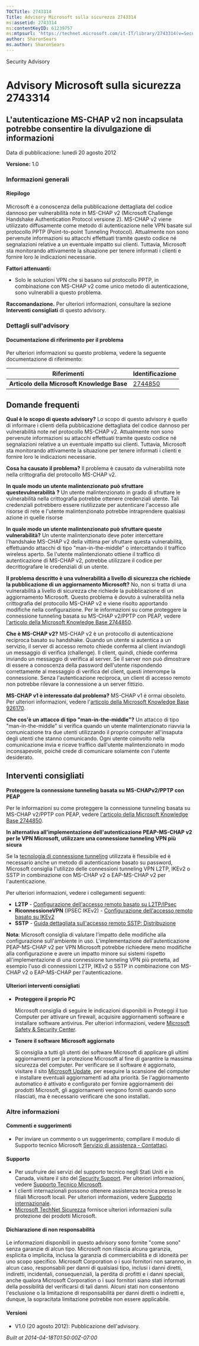 ```yaml
---
TOCTitle: 2743314
Title: Advisory Microsoft sulla sicurezza 2743314
ms:assetid: 2743314
ms:contentKeyID: 61239757
ms:mtpsurl: 'https://technet.microsoft.com/it-IT/library/2743314(v=Security.10)'
author: SharonSears
ms.author: SharonSears
---
```


Security Advisory

Advisory Microsoft sulla sicurezza 2743314
==========================================

L'autenticazione MS-CHAP v2 non incapsulata potrebbe consentire la divulgazione di informazioni
-----------------------------------------------------------------------------------------------

Data di pubblicazione: lunedì 20 agosto 2012

**Versione:** 1.0

### Informazioni generali

#### Riepilogo

Microsoft è a conoscenza della pubblicazione dettagliata del codice dannoso per vulnerabilità note in MS-CHAP v2 (Microsoft Challenge Handshake Authentication Protocol versione 2). MS-CHAP v2 viene utilizzato diffusamente come metodo di autenticazione nelle VPN basate sul protocollo PPTP (Point-to-point Tunneling Protocol). Attualmente non sono pervenute informazioni su attacchi effettuati tramite questo codice né segnalazioni relative a un eventuale impatto sui clienti. Tuttavia, Microsoft sta monitorando attivamente la situazione per tenere informati i clienti e fornire loro le indicazioni necessarie.

**Fattori attenuanti:**

-   Solo le soluzioni VPN che si basano sul protocollo PPTP, in combinazione con MS-CHAP v2 come unico metodo di autenticazione, sono vulnerabili a questo problema.

**Raccomandazione.** Per ulteriori informazioni, consultare la sezione **Interventi consigliati** di questo advisory.

### Dettagli sull'advisory

#### Documentazione di riferimento per il problema

Per ulteriori informazioni su questo problema, vedere la seguente documentazione di riferimento:

| Riferimenti                                 | Identificazione                                    |
|---------------------------------------------|----------------------------------------------------|
| **Articolo della Microsoft Knowledge Base** | [2744850](http://support.microsoft.com/kb/2744850) |

Domande frequenti
-----------------

<span></span>
**Qual è lo scopo di questo advisory?**
Lo scopo di questo advisory è quello di informare i clienti della pubblicazione dettagliata del codice dannoso per vulnerabilità note nel protocollo MS-CHAP v2. Attualmente non sono pervenute informazioni su attacchi effettuati tramite questo codice né segnalazioni relative a un eventuale impatto sui clienti. Tuttavia, Microsoft sta monitorando attivamente la situazione per tenere informati i clienti e fornire loro le indicazioni necessarie.

**Cosa ha causato il problema?**
Il problema è causato da vulnerabilità note nella crittografia del protocollo MS-CHAP v2.

**In quale modo un utente malintenzionato** **può sfruttare questevulnerabilità** **?**
Un utente malintenzionato in grado di sfruttare le vulnerabilità nella crittografia potrebbe ottenere credenziali utente. Tali credenziali potrebbero essere riutilizzate per autenticare l'accesso alle risorse di rete e l'utente malintenzionato potrebbe intraprendere qualsiasi azione in quelle risorse

**In quale modo un utente malintenzionato può sfruttare queste** **vulnerabilità?**
Un utente malintenzionato deve poter intercettare l'handshake MS-CHAP v2 della vittima per sfruttare questa vulnerabilità, effettuando attacchi di tipo "man-in-the-middle" o intercettando il traffico wireless aperto. Se l'utente malintenzionato ottiene il traffico di autenticazione di MS-CHAP v2, potrebbe utilizzare il codice per decrittografare le credenziali di un utente.

**Il problema descritto è una vulnerabilità a livello di sicurezza che richiede la pubblicazione di un aggiornamento Microsoft?**
No, non si tratta di una vulnerabilità a livello di sicurezza che richiede la pubblicazione di un aggiornamento Microsoft. Questo problema è dovuto a vulnerabilità nella crittografia del protocollo MS-CHAP v2 e viene risolto apportando modifiche nella configurazione. Per le informazioni su come proteggere la connessione tunneling basata su MS-CHAP v2/PPTP con PEAP, vedere [l'articolo della Microsoft Knowledge Base 2744850](http://support.microsoft.com/kb/2744850).

**Che è MS-CHAP v2?**
MS-CHAP v2 è un protocollo di autenticazione reciproca basato su handshake. Quando un utente si autentica a un servizio, il server di accesso remoto chiede conferma al client inviandogli un messaggio di verifica (challenge). Il client, quindi, chiede conferma inviando un messaggio di verifica al server. Se il server non può dimostrare di essere a conoscenza della password dell'utente rispondendo correttamente al messaggio di verifica del client, questi interrompe la connessione. Senza l'autenticazione reciproca, un client di accesso remoto non potrebbe rilevare la connessione a un server fittizio.

**MS-CHAP v1 è interessato dal problema?**
MS-CHAP v1 è ormai obsoleto. Per ulteriori informazioni, vedere l'[articolo della Microsoft Knowledge Base 926170](http://support.microsoft.com/kb/926170).

**Che cos'è un attacco di tipo "man-in-the-middle"?**
Un attacco di tipo "man-in-the-middle" si verifica quando un utente malintenzionato riavvia la comunicazione tra due utenti utilizzando il proprio computer all'insaputa degli utenti che stanno comunicando. Ogni utente coinvolto nella comunicazione invia e riceve traffico dall'utente malintenzionato in modo inconsapevole, poiché crede di comunicare solamente con l'utente desiderato.

Interventi consigliati
----------------------

<span></span>
**Proteggere la connessione tunneling basata su MS-CHAPv2/PPTP con PEAP**

Per le informazioni su come proteggere la connessione tunneling basata su MS-CHAP v2/PPTP con PEAP, vedere [l'articolo della Microsoft Knowledge Base 2744850](http://support.microsoft.com/kb/2744850).

**In alternativa all'implementazione dell'autenticazione PEAP-MS-CHAP v2 per le VPN Microsoft, utilizzare una connessione tunneling** **VPN più** **sicura**

Se la [tecnologia di connessione tunneling](http://technet.microsoft.com/library/dd469817) utilizzata è flessibile ed è necessario anche un metodo di autenticazione basato su password, Microsoft consiglia l'utilizzo delle connessioni tunneling VPN L2TP, IKEv2 o SSTP in combinazione con MS-CHAP v2 o EAP-MS-CHAP v2 per l'autenticazione.

Per ulteriori informazioni, vedere i collegamenti seguenti:

-   **L2TP** - [Configurazione dell'accesso remoto basato su L2TP/IPsec](http://technet.microsoft.com/library/ff687761)
-   **RiconnessioneVPN** (IPSEC IKEv2) - [Configurazione dell'accesso remoto basato su IKEv2](http://technet.microsoft.com/library/ff687731)
-   **SSTP** - [Guida dettagliata sull'accesso remoto SSTP: Distribuzione](http://technet.microsoft.com/library/cc731352)

**Nota**: Microsoft consiglia di valutare l'impatto delle modifiche alla configurazione sull'ambiente in uso. L'implementazione dell'autenticazione PEAP-MS-CHAP v2 per VPN Microsoft potrebbe richiedere meno modifiche alla configurazione e avere un impatto minore sui sistemi rispetto all'implementazione di una connessione tunneling VPN più protetta, ad esempio l'uso di connessioni L2TP, IKEv2 o SSTP in combinazione con MS-CHAP v2 o EAP-MS-CHAP per l'autenticazione.

#### Ulteriori interventi consigliati

-   **Proteggere il proprio PC**

    Microsoft consiglia di seguire le indicazioni disponibili in Proteggi il tuo Computer per attivare un firewall, acquisire aggiornamenti software e installare software antivirus. Per ulteriori informazioni, vedere [Microsoft Safety & Security Center](http://www.microsoft.com/security/default.aspx).

-   **Tenere il software Microsoft aggiornato**

    Si consiglia a tutti gli utenti dei software Microsoft di applicare gli ultimi aggiornamenti per la protezione Microsoft al fine di garantire la massima sicurezza del computer. Per verificare se il software è aggiornato, visitare il sito [Microsoft Update](http://www.update.microsoft.com/microsoftupdate/v6/vistadefault.aspx?ln=it-it), per eseguire la scansione del computer e installare eventuali aggiornamenti ad alta priorità. Se l'aggiornamento automatico è attivato e configurato per fornire aggiornamenti dei prodotti Microsoft, gli aggiornamenti vengono forniti quando sono rilasciati, ma è necessario verificare che sono installati.

### Altre informazioni

#### Commenti e suggerimenti

-   Per inviare un commento o un suggerimento, compilare il modulo di Supporto tecnico Microsoft [Servizio di assistenza - Contattaci](http://support.microsoft.com/kb/?scid=sw;en;1257&showpage=1&ws=technet&sd=tech).

#### Supporto

-   Per usufruire dei servizi del supporto tecnico negli Stati Uniti e in Canada, visitare il sito del [Security Support](https://consumersecuritysupport.microsoft.com/default.aspx?mkt=it-it). Per ulteriori informazioni, vedere [Supporto Tecnico Microsoft](http://support.microsoft.com/?ln=it).
-   I clienti internazionali possono ottenere assistenza tecnica presso le filiali Microsoft locali. Per ulteriori informazioni, vedere [Supporto internazionale](http://support.microsoft.com/common/international.aspx).
-   [Microsoft TechNet Sicurezza](http://technet.microsoft.com/it-it/security/default.aspx) fornisce ulteriori informazioni sulla protezione dei prodotti Microsoft.

#### Dichiarazione di non responsabilità

Le informazioni disponibili in questo advisory sono fornite "come sono" senza garanzie di alcun tipo. Microsoft non rilascia alcuna garanzia, esplicita o implicita, inclusa la garanzia di commerciabilità e di idoneità per uno scopo specifico. Microsoft Corporation o i suoi fornitori non saranno, in alcun caso, responsabili per danni di qualsiasi tipo, inclusi i danni diretti, indiretti, incidentali, consequenziali, la perdita di profitti e i danni speciali, anche qualora Microsoft Corporation o i suoi fornitori siano stati informati della possibilità del verificarsi di tali danni. Alcuni stati non consentono l'esclusione o la limitazione di responsabilità per danni diretti o indiretti e, dunque, la sopracitata limitazione potrebbe non essere applicabile.

#### Versioni

-   V1.0 (20 agosto 2012): Pubblicazione dell'advisory.

*Built at 2014-04-18T01:50:00Z-07:00*
